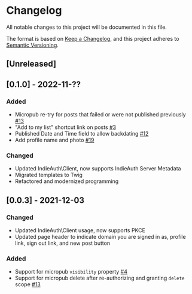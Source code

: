 # Changelog
All notable changes to this project will be documented in this file.

The format is based on [Keep a Changelog](https://keepachangelog.com/en/1.0.0/),
and this project adheres to [Semantic Versioning](https://semver.org/spec/v2.0.0.html).

## [Unreleased]

## [0.1.0] - 2022-11-??
### Added
- Micropub re-try for posts that failed or were not published previously [#13](https://github.com/gRegorLove/indiebookclub/issues/13)
- "Add to my list" shortcut link on posts [#3](https://github.com/gRegorLove/indiebookclub/issues/3)
- Published Date and Time field to allow backdating [#12](https://github.com/gRegorLove/indiebookclub/issues/12)
- Add profile name and photo [#19](https://github.com/gRegorLove/indiebookclub/issues/19)

### Changed
- Updated IndieAuth\Client, now supports IndieAuth Server Metadata
- Migrated templates to Twig
- Refactored and modernized programming

## [0.0.3] - 2021-12-03
### Changed
- Updated IndieAuth\Client usage, now supports PKCE
- Updated page header to indicate domain you are signed in as, profile link, sign out link, and new post button

### Added
- Support for micropub `visibility` property [#4](https://github.com/gRegorLove/indiebookclub/issues/4)
- Support for micropub delete after re-authorizing and granting `delete` scope [#13](https://github.com/gRegorLove/indiebookclub/issues/13)

